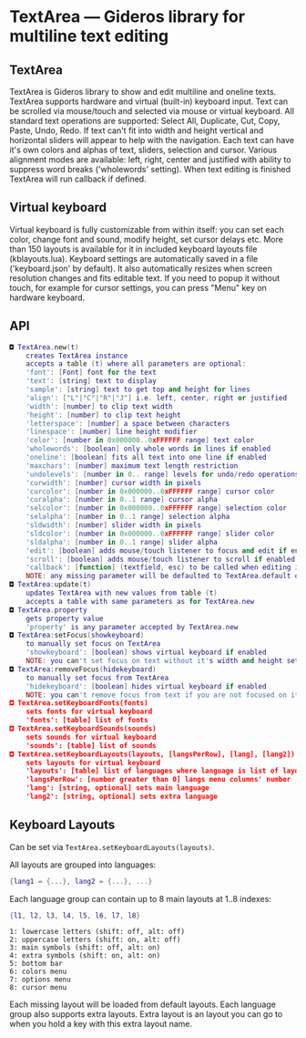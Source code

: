 # TextArea — Gideros library for multiline text editing

## TextArea
TextArea is Gideros library to show and edit multiline and oneline texts. TextArea supports hardware and virtual (built-in) keyboard input. Text can be scrolled via mouse/touch and selected via mouse or virtual keyboard. All standard text operations are supported: Select All, Duplicate, Cut, Copy, Paste, Undo, Redo. If text can't fit into width and height vertical and horizontal sliders will appear to help with the navigation. Each text can have it's own colors and alphas of text, sliders, selection and cursor. Various alignment modes are available: left, right, center and justified with ability to suppress word breaks ('wholewords' setting). When text editing is finished TextArea will run callback if defined.

## Virtual keyboard
Virtual keyboard is fully customizable from within itself: you can set each color, change font and sound, modify height, set cursor delays etc. More than 150 layouts is available for it in included keyboard layouts file (kblayouts.lua). Keyboard settings are automatically saved in a file ('keyboard.json' by default). It also automatically resizes when screen resolution changes and fits editable text. If you need to popup it without touch, for example for cursor settings, you can press "Menu" key on hardware keyboard. 

## API
```lua
◘ TextArea.new(t)
	creates TextArea instance
	accepts a table (t) where all parameters are optional:
	'font': [Font] font for the text
	'text': [string] text to display
	'sample': [string] text to get top and height for lines
	'align': ["L"|"C"|"R"|"J"] i.e. left, center, right or justified
	'width': [number] to clip text width
	'height': [number] to clip text height
	'letterspace': [number] a space between characters
	'linespace': [number] line height modifier
	'color': [number in 0x000000..0xFFFFFF range] text color
	'wholewords': [boolean] only whole words in lines if enabled
	'oneline': [boolean] fits all text into one line if enabled
	'maxchars': [number] maximum text length restriction
	'undolevels': [number in 0.. range] levels for undo/redo operations
	'curwidth': [number] cursor width in pixels
	'curcolor': [number in 0x000000..0xFFFFFF range] cursor color 
	'curalpha': [number in 0..1 range] cursor alpha
	'selcolor': [number in 0x000000..0xFFFFFF range] selection color 
	'selalpha': [number in 0..1 range] selection alpha
	'sldwidth': [number] slider width in pixels
	'sldcolor': [number in 0x000000..0xFFFFFF range] slider color
	'sldalpha': [number in 0..1 range] slider alpha
	'edit': [boolean] adds mouse/touch listener to focus and edit if enabled
	'scroll': [boolean] adds mouse/touch listener to scroll if enabled
	'callback': [function] (textfield, esc) to be called when editing is done
	NOTE: any missing parameter will be defaulted to TextArea.default one
◘ TextArea:update(t)
	updates TextArea with new values from table (t)
	accepts a table with same parameters as for TextArea.new
◘ TextArea.property
	gets property value
	'property' is any parameter accepted by TextArea.new
◘ TextArea:setFocus(showkeyboard)
	to manually set focus on TextArea
	'showkeyboard': [boolean] shows virtual keyboard if enabled
	NOTE: you can't set focus on text without it's width and height set
◘ TextArea:removeFocus(hidekeyboard)
	to manually set focus from TextArea
	'hidekeyboard': [boolean] hides virtual keyboard if enabled
	NOTE: you can't remove focus from text if you are not focused on it
◘ TextArea.setKeyboardFonts(fonts)
	sets fonts for virtual keyboard
	'fonts': [table] list of fonts
◘ TextArea.setKeyboardSounds(sounds)
	sets sounds for virtual keyboard
	'sounds': [table] list of sounds
◘ TextArea.setKeyboardLayouts(layouts, [langsPerRow], [lang], [lang2])
	sets layouts for virtual keyboard
	'layouts': [table] list of languages where language is list of layouts
	'langsPerRow': [number greater than 0] langs menu columns' number
	'lang': [string, optional] sets main language
	'lang2': [string, optional] sets extra language
```
	
## Keyboard Layouts
Can be set via `TextArea.setKeyboardLayouts(layouts)`.

All layouts are grouped into languages:
```lua
{lang1 = {...}, lang2 = {...}, ...}
```
Each language group can contain up to 8 main layouts at 1..8 indexes:
```lua
{l1, l2, l3, l4, l5, l6, l7, l8}
```
	1: lowercase letters (shift: off, alt: off)
	2: uppercase letters (shift: on, alt: off)
	3: main symbols (shift: off, alt: on)
	4: extra symbols (shift: on, alt: on)
	5: bottom bar
	6: colors menu
	7: options menu
	8: cursor menu
Each missing layout will be loaded from default layouts.
Each language group also supports extra layouts. Extra layout is an layout you can go to when you hold a key with this extra layout name.
